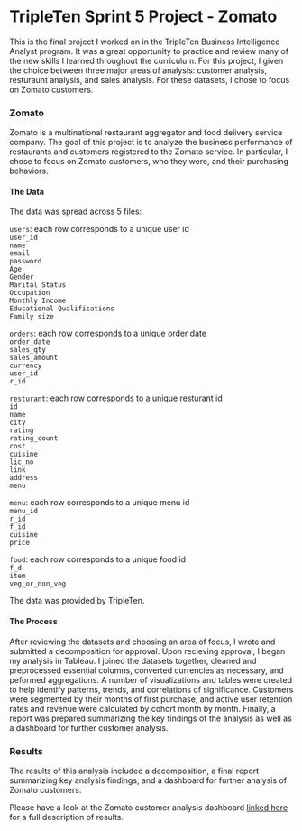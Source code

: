 # TripleTen Sprint 5 Project - Zomato

This is the final project I worked on in the TripleTen Business Intelligence Analyst program. It was a great opportunity to practice and review many of the new skills I learned throughout the curriculum. For this project, I given the choice between three major areas of analysis: customer analysis, resturaunt analysis, and sales analysis. For these datasets, I chose to focus on Zomato customers. 

### Zomato

Zomato is a multinational restaurant aggregator and food delivery service company. The goal of this project is to analyze the business performance of restaurants and customers registered to the Zomato service. In particular, I chose to focus on Zomato customers, who they were, and their purchasing behaviors.


#### The Data  
The data was spread across 5 files:

`users`: each row corresponds to a unique user id   
`user_id`  
`name`  
`email`  
`password`  
`Age`  
`Gender`  
`Marital Status`  
`Occupation`  
`Monthly Income`  
`Educational Qualifications`  
`Family size`   

`orders`:  each row corresponds to a unique order date  
`order_date`  
`sales_qty`  
`sales_amount`  
`currency`  
`user_id`  
`r_id`  
   

`resturant`: each row corresponds to a unique resturant id  
`id`  
`name`  
`city`  
`rating`  
`rating_count`  
`cost`  
`cuisine`  
`lic_no`   
`link`  
`address`  
`menu`  

`menu`: each row corresponds to a unique menu id  
`menu_id`  
`r_id`  
`f_id`  
`cuisine`  
`price`  

`food`: each row corresponds to a unique food id  
`f_d`  
`item`  
`veg_or_non_veg`  
  
  
The data was provided by TripleTen.  


#### The Process

After reviewing the datasets and choosing an area of focus, I wrote and submitted a decomposition for approval. Upon recieving approval, I began my analysis in Tableau. I joined the datasets together, cleaned and preprocessed essential columns, converted currencies as necessary, and peformed aggregations. A number of visualizations and tables were created to help identify patterns, trends, and correlations of significance. Customers were segmented by their months of first purchase, and active user retention rates and revenue were calculated by cohort month by month. Finally, a report was prepared summarizing the key findings of the analysis as well as a dashboard for further customer analysis.

### Results 

The results of this analysis included a decomposition, a final report summarizing key analysis findings, and a dashboard for further analysis of Zomato customers. 


Please have a look at the Zomato customer analysis dashboard [linked here ](https://public.tableau.com/views/ZomatoCustomerAnalysisDashboard/CustomerCohortDashboard?:language=en-US&:sid=&:display_count=n&:origin=viz_share_link)for a full description of results.
